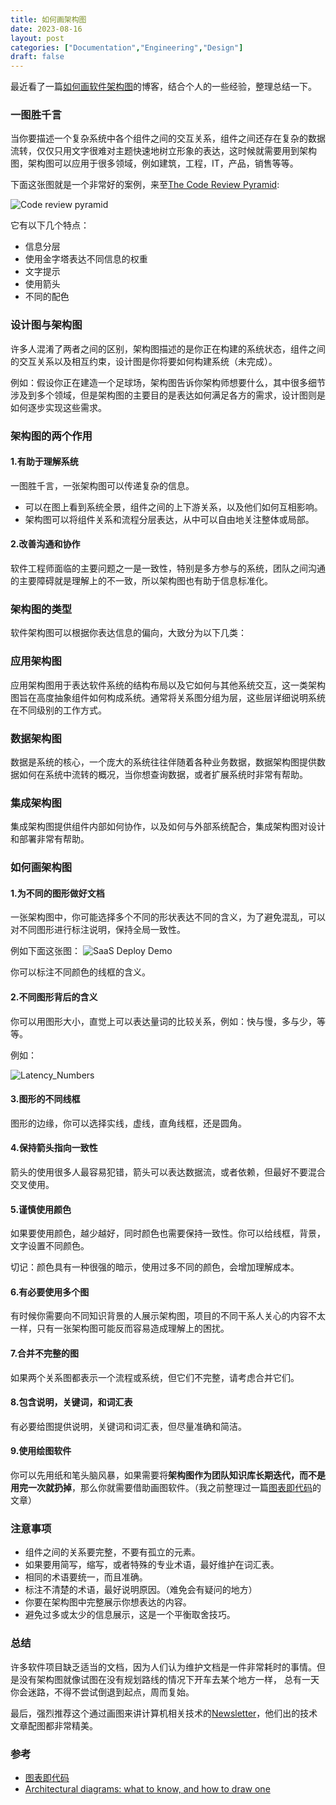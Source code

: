 ```yaml
---
title: 如何画架构图
date: 2023-08-16
layout: post
categories: ["Documentation","Engineering","Design"]
draft: false
---
```


最近看了一篇[如何画软件架构图](https://nulab.com/learn/software-development/architectural-diagrams-what-to-know-and-how-to-draw-one/)的博客，结合个人的一些经验，整理总结一下。

### 一图胜千言

当你要描述一个复杂系统中各个组件之间的交互关系，组件之间还存在复杂的数据流转，仅仅只用文字很难对主题快速地树立形象的表达，这时候就需要用到架构图，架构图可以应用于很多领域，例如建筑，工程，IT，产品，销售等等。

下面这张图就是一个非常好的案例，来至[The Code Review Pyramid](https://www.morling.dev/blog/the-code-review-pyramid/):

![Code review pyramid](https://www.morling.dev/images/code_review_pyramid.svg)

它有以下几个特点：

- 信息分层
- 使用金字塔表达不同信息的权重
- 文字提示
- 使用箭头
- 不同的配色

### 设计图与架构图

许多人混淆了两者之间的区别，架构图描述的是你正在构建的系统状态，组件之间的交互关系以及相互约束，设计图是你将要如何构建系统（未完成）。

例如：假设你正在建造一个足球场，架构图告诉你架构师想要什么，其中很多细节涉及到多个领域，但是架构图的主要目的是表达如何满足各方的需求，设计图则是如何逐步实现这些需求。

### 架构图的两个作用

#### 1.有助于理解系统

一图胜千言，一张架构图可以传递复杂的信息。

- 可以在图上看到系统全景，组件之间的上下游关系，以及他们如何互相影响。
- 架构图可以将组件关系和流程分层表达，从中可以自由地关注整体或局部。

#### 2.改善沟通和协作

软件工程师面临的主要问题之一是一致性，特别是多方参与的系统，团队之间沟通的主要障碍就是理解上的不一致，所以架构图也有助于信息标准化。

### 架构图的类型

软件架构图可以根据你表达信息的偏向，大致分为以下几类：

### 应用架构图

应用架构图用于表达软件系统的结构布局以及它如何与其他系统交互，这一类架构图旨在高度抽象组件如何构成系统。通常将关系图分组为层，这些层详细说明系统在不同级别的工作方式。

### 数据架构图

数据是系统的核心，一个庞大的系统往往伴随着各种业务数据，数据架构图提供数据如何在系统中流转的概况，当你想查询数据，或者扩展系统时非常有帮助。

### 集成架构图

集成架构图提供组件内部如何协作，以及如何与外部系统配合，集成架构图对设计和部署非常有帮助。

### 如何画架构图

#### 1.为不同的图形做好文档

一张架构图中，你可能选择多个不同的形状表达不同的含义，为了避免混乱，可以对不同图形进行标注说明，保持全局一致性。

例如下面这张图：
![SaaS Deploy Demo](/images/2023-08-16/SaaS_Deploy.jpg)

你可以标注不同颜色的线框的含义。

#### 2.不同图形背后的含义

你可以用图形大小，直觉上可以表达量词的比较关系，例如：快与慢，多与少，等等。

例如：

![Latency_Numbers](/images/2023-08-16/Latency_Numbers.jpeg)

#### 3.图形的不同线框

图形的边缘，你可以选择实线，虚线，直角线框，还是圆角。

#### 4.保持箭头指向一致性

箭头的使用很多人最容易犯错，箭头可以表达数据流，或者依赖，但最好不要混合交叉使用。

#### 5.谨慎使用颜色

如果要使用颜色，越少越好，同时颜色也需要保持一致性。你可以给线框，背景，文字设置不同颜色。

切记：颜色具有一种很强的暗示，使用过多不同的颜色，会增加理解成本。

#### 6.有必要使用多个图

有时候你需要向不同知识背景的人展示架构图，项目的不同干系人关心的内容不太一样，只有一张架构图可能反而容易造成理解上的困扰。

#### 7.合并不完整的图

如果两个关系图都表示一个流程或系统，但它们不完整，请考虑合并它们。

#### 8.包含说明，关键词，和词汇表

有必要给图提供说明，关键词和词汇表，但尽量准确和简洁。

#### 9.使用绘图软件

你可以先用纸和笔头脑风暴，如果需要将**架构图作为团队知识库长期迭代，而不是用完一次就扔掉**，那么你就需要借助画图软件。（我之前整理过一篇[图表即代码](https://blog.xiebiao.com/post/2021-11-22-diagrams-as-code)的文章）


### 注意事项

- 组件之间的关系要完整，不要有孤立的元素。
- 如果要用简写，缩写，或者特殊的专业术语，最好维护在词汇表。
- 相同的术语要统一，而且准确。
- 标注不清楚的术语，最好说明原因。（难免会有疑问的地方）
- 你要在架构图中完整展示你想表达的内容。
- 避免过多或太少的信息展示，这是一个平衡取舍技巧。

### 总结

许多软件项目缺乏适当的文档，因为人们认为维护文档是一件非常耗时的事情。但是没有架构图就像试图在没有规划路线的情况下开车去某个地方一样，
总有一天你会迷路，不得不尝试倒退到起点，周而复始。

最后，强烈推荐这个通过画图来讲计算机相关技术的[Newsletter](https://blog.bytebytego.com/)，他们出的技术文章配图都非常精美。

### 参考

- [图表即代码](https://blog.xiebiao.com/post/2021-11-22-diagrams-as-code/)
- [Architectural diagrams: what to know, and how to draw one](https://nulab.com/learn/software-development/architectural-diagrams-what-to-know-and-how-to-draw-one/)
